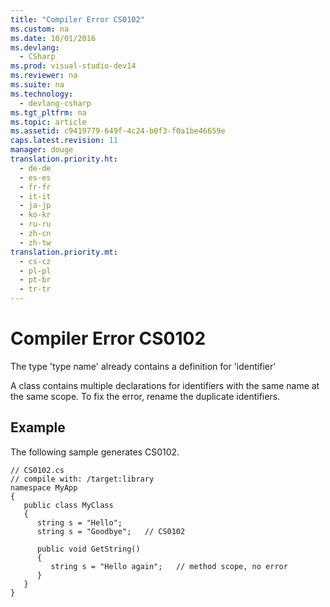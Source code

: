 ```yaml
---
title: "Compiler Error CS0102"
ms.custom: na
ms.date: 10/01/2016
ms.devlang: 
  - CSharp
ms.prod: visual-studio-dev14
ms.reviewer: na
ms.suite: na
ms.technology: 
  - devlang-csharp
ms.tgt_pltfrm: na
ms.topic: article
ms.assetid: c9419779-649f-4c24-b0f3-f0a1be46659e
caps.latest.revision: 11
manager: douge
translation.priority.ht: 
  - de-de
  - es-es
  - fr-fr
  - it-it
  - ja-jp
  - ko-kr
  - ru-ru
  - zh-cn
  - zh-tw
translation.priority.mt: 
  - cs-cz
  - pl-pl
  - pt-br
  - tr-tr
---
```

# Compiler Error CS0102
The type 'type name' already contains a definition for 'identifier'  
  
 A class contains multiple declarations for identifiers with the same name at the same scope. To fix the error, rename the duplicate identifiers.  
  
## Example  
 The following sample generates CS0102.  
  
```  
// CS0102.cs  
// compile with: /target:library  
namespace MyApp  
{  
   public class MyClass  
   {  
      string s = "Hello";  
      string s = "Goodbye";   // CS0102  
  
      public void GetString()  
      {  
         string s = "Hello again";   // method scope, no error  
      }  
   }  
}  
  
```